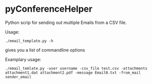pyConferenceHelper
==================

Python scrip for sending out multiple Emails from a CSV file. 

Usage:

`./email_template.py -h`

gives you a list of commandline options

Examplary usage:

```
./email_temlate.py -user username -csv_file test.csv -attachments attachment1.dat attachment2.pdf -message Email0.txt -from_mail sender_email
```


